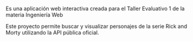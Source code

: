 

Es una aplicación web interactiva creada para el Taller Evaluativo 1 de la materia Ingeniería Web

Este proyecto permite buscar y visualizar personajes de la serie Rick and Morty utilizando la API pública oficial.